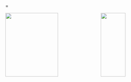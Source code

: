 =<div style="display: flex; justify-content: space-between; width: 100%">
  <img src="https://github-readme-stats.vercel.app/api?username=jhsware&include_all_commits=true&hide=rank_icon&show_icons=true&theme=transparent" style="width: 57%; height: 200px;"/>
  <img src="https://github-readme-stats.vercel.app/api/top-langs/?username=jhsware&langs_count=8&layout=compact&show_icons=true&theme=transparent" style="width: 39%; height: 200px;"/>
</div>
